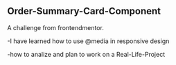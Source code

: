 ## Order-Summary-Card-Component
A challenge from frontendmentor.

-I have learned how to use @media in responsive design

-how to analize and plan to work on a Real-Life-Project
